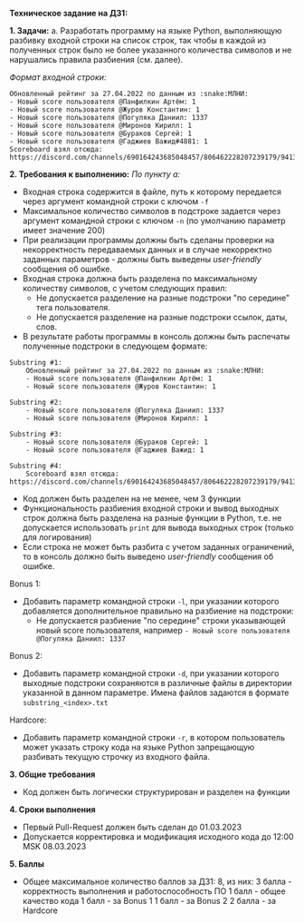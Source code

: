 **Техническое задание на ДЗ1:**

**1. Задачи:**
а. Разработать программу на языке Python, выполняющую разбивку входной строки на список строк, так чтобы в каждой из полученных строк было не более указанного количества символов и не нарушались правила разбиения (см. далее).

*Формат входной строки:*
```
Обновленный рейтинг за 27.04.2022 по данным из :snake:МЛНИ:
- Новый score пользователя @Панфилкин Артём: 1
- Новый score пользователя @Журов Константин: 1
- Новый score пользователя @Погуляка Даниил: 1337
- Новый score пользователя @Миронов Кирилл: 1
- Новый score пользователя @Бураков Сергей: 1
- Новый score пользователя @Гаджиев Важид#4881: 1
Scoreboard взял отсюда: https://discord.com/channels/690164243685048457/806462228207239179/941307720076783686
```

**2. Требования к выполнению:**
*По пункту а:*
- Входная строка содержится в файле, путь к которому передается через аргумент командной строки с ключом `-f`
- Максимальное количество символов в подстроке задается через аргумент командной строки с ключом `-n` (по умолчанию параметр имеет значение 200)
- При реализации программы должны быть сделаны проверки на некорректность передаваемых данных и в случае некорректно заданных параметров - должны быть выведены *user-friendly* сообщения об ошибке.
- Входная строка должна быть разделена по максимальному количеству символов, с учетом следующих правил:
    * Не допускается разделение на разные подстроки "по середине" тега пользователя.
    * Не допускается разделение на разные подстроки ссылок, даты, слов.
- В результате работы программы в консоль должны быть распечаты полученные подстроки в следующем формате:
```
Substring #1:
    Обновленный рейтинг за 27.04.2022 по данным из :snake:МЛНИ:
    - Новый score пользователя @Панфилкин Артём: 1
    - Новый score пользователя @Журов Константин: 1

Substring #2:
    - Новый score пользователя @Погуляка Даниил: 1337
    - Новый score пользователя @Миронов Кирилл: 1
    
Substring #3:
    - Новый score пользователя @Бураков Сергей: 1
    - Новый score пользователя @Гаджиев Важид: 1

Substring #4:
    Scoreboard взял отсюда: https://discord.com/channels/690164243685048457/806462228207239179/941307720076783686
```
- Код должен быть разделен на не менее, чем 3 функции 
- Функциональность разбиения входной строки и вывод выходных строк должна быть разделена на разные функции в Python, т.е. не допускается использовать `print` для вывода выходных строк (только для логирования)
- Если строка не может быть разбита с учетом заданных ограничений, то в консоль должно быть выведено *user-friendly* сообщения об ошибке.

Bonus 1:
- Добавить параметр командной строки `-l`, при указании которого добавляется дополнительное правильно на разбиение на подстроки:
    * Не допускается разбиение "по середине" строки указывающей новый score пользователя, например `- Новый score пользователя @Погуляка Даниил: 1337`

Bonus 2:
- Добавить параметр командной строки `-d`, при указании которого выходные подстроки сохраняются в различные файлы в директории указанной в данном параметре. Имена файлов задаются в формате `substring_<index>.txt`

Hardcore:
- Добавить параметр командной строки `-r`, в котором пользователь может указать строку кода на языке Python запрещающую разбивать текущую строчку из входного файла.

**3. Общие требования**
- Код должен быть логически структурирован и разделен на функции

**4. Сроки выполнения**
- Первый Pull-Request должен быть сделан до 01.03.2023
- Допускается корректировка и модификация исходного кода до 12:00 MSK 08.03.2023

**5. Баллы**
- Общее максимальное количество баллов за ДЗ1: 8, из них: 
3 балла - корректность выполнения и работоспособность ПО
1 балл - общее качество кода
1 балл - за Bonus 1
1 балл - за Bonus 2
2 балла - за Hardcore

